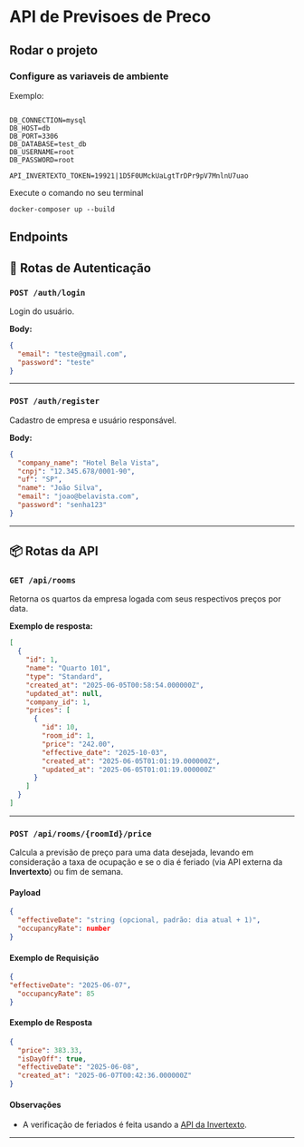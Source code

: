 # API de Previsoes de Preco

## Rodar o projeto

### Configure as variaveis de ambiente
Exemplo: 
```

DB_CONNECTION=mysql
DB_HOST=db
DB_PORT=3306
DB_DATABASE=test_db
DB_USERNAME=root
DB_PASSWORD=root

API_INVERTEXTO_TOKEN=19921|1D5F0UMckUaLgtTrDPr9pV7MnlnU7uao
```
Execute o comando no seu terminal

```
docker-composer up --build
```

## Endpoints

## 🔐 Rotas de Autenticação

### `POST /auth/login`

Login do usuário.

**Body:**
```json
{
  "email": "teste@gmail.com",
  "password": "teste"
}
```

---

### `POST /auth/register`

Cadastro de empresa e usuário responsável.

**Body:**
```json
{
  "company_name": "Hotel Bela Vista",
  "cnpj": "12.345.678/0001-90",
  "uf": "SP",
  "name": "João Silva",
  "email": "joao@belavista.com",
  "password": "senha123"
}
```

---

## 📦 Rotas da API

### `GET /api/rooms`

Retorna os quartos da empresa logada com seus respectivos preços por data.

**Exemplo de resposta:**
```json
[
  {
    "id": 1,
    "name": "Quarto 101",
    "type": "Standard",
    "created_at": "2025-06-05T00:58:54.000000Z",
    "updated_at": null,
    "company_id": 1,
    "prices": [
      {
        "id": 10,
        "room_id": 1,
        "price": "242.00",
        "effective_date": "2025-10-03",
        "created_at": "2025-06-05T01:01:19.000000Z",
        "updated_at": "2025-06-05T01:01:19.000000Z"
      }
    ]
  }
]
```

---


### `POST /api/rooms/{roomId}/price`

Calcula a previsão de preço para uma data desejada, levando em consideração a taxa de ocupação e se o dia é feriado (via API externa da **Invertexto**) ou fim de semana.

#### Payload

```json
{
  "effectiveDate": "string (opcional, padrão: dia atual + 1)",
  "occupancyRate": number
}
```

#### Exemplo de Requisição

```json
{
"effectiveDate": "2025-06-07",
  "occupancyRate": 85
}
```

#### Exemplo de Resposta

```json
{
  "price": 383.33,
  "isDayOff": true,
  "effectiveDate": "2025-06-08",
  "created_at": "2025-06-07T00:42:36.000000Z"
}
```

#### Observações

- A verificação de feriados é feita usando a [API da Invertexto](https://api.invertexto.com/v1/holidays).

---


